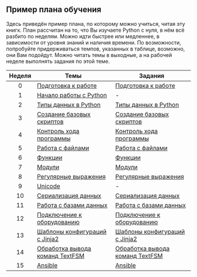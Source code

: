 ## Пример плана обучения

Здесь приведён пример плана, по которому можно учиться, читая эту книгк. План рассчитан на то, что Вы изучаете Python с нуля, в нём всё разбито по неделям. Можно идти быстрее или медленнее, в зависимости от уровня знаний и наличия времени. По возможности, попробуйте придерживаться темпов, указанных в таблице, возможно, они Вам подойдут. Можно читать темы в выходные, а на рабочей неделе выполнять задания по этой теме.

| Неделя | Темы | Задания |
| :--: | -- | -- |
| 0 | [Подготовка к работе](book/01_intro/README.md) | [Подготовка к работе](exercises/01_intro/01_exercises.md) |
| 1 | [Начало работы с Python](book/03_start/README.md) | - |
| 2 | [Типы данных в Python](book/04_data_structures/README.md) | [Типы данных в Python](exercises/04_data_structures/04_exercises.md) |
| 3 | [Создание базовых скриптов](book/04_basic_scripts/README.md) | [Создание базовых скриптов](exercises/04_basic_scripts/04_exercises.md) |
| 4 | [Контроль хода программы](book/05_control_structures/README.md) | [Контроль хода программы](exercises/05_control_structures/05_exercises.md) |
| 5 | [Работа с файлами](book/06_files/README.md) | [Работа с файлами](exercises/06_files/06_exercises.md) |
| 6 | [Функции](book/07_functions/README.md) | [Функции](exercises/07_functions/07_exercises.md) |
| 7 | [Модули](book/08_modules/README.md)| [Модули](exercises/08_modules/08_exercises.md) |
| 8 | [Регулярные выражения](book/09_regex/README.md) | [Регулярные выражения](exercises/09_regex/09_exercises.html) |
| 9 | [Unicode](book/16_additional_info/unicode/README.md) | - |
| 10 | [Сериализация данных](book/10_serialization/README.md) | [Сериализация данных](exercises/10_serialization/10_exercises.md) |
| 11 | [Работа с базами данных](book/11_db/README.md) | [Работа с базами данных](exercises/11_db/11_exercises.md) |
| 12 | [Подключение к оборудованию](book/12_ssh_telnet/README.md) | [Подключение к оборудованию](exercises/12_ssh_telnet/12_exercises.md) |
| 13 | [Шаблоны конфигураций с Jinja2](book/13_jinja2/README.md) | [Шаблоны конфигураций с Jinja2](exercises/13_jinja2/13_exercises.md) |
| 14 | [Обработка вывода команд TextFSM](book/14_textfsm/README.md) | [Обработка вывода команд TextFSM](exercises/14_textfsm/14_exercises.md) |
| 15 | [Ansible](book/15_ansible/README.md) | [Ansible](exercises/15_ansible/15_exercises.md) |
